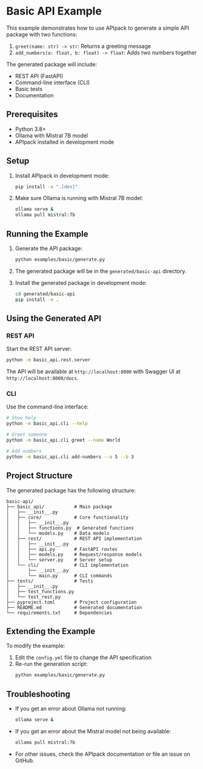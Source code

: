 # Basic API Example

This example demonstrates how to use APIpack to generate a simple API package with two functions:

1. `greet(name: str) -> str`: Returns a greeting message
2. `add_numbers(a: float, b: float) -> float`: Adds two numbers together

The generated package will include:
- REST API (FastAPI)
- Command-line interface (CLI)
- Basic tests
- Documentation

## Prerequisites

- Python 3.8+
- Ollama with Mistral 7B model
- APIpack installed in development mode

## Setup

1. Install APIpack in development mode:
   ```bash
   pip install -e ".[dev]"
   ```

2. Make sure Ollama is running with Mistral 7B model:
   ```bash
   ollama serve &
   ollama pull mistral:7b
   ```

## Running the Example

1. Generate the API package:
   ```bash
   python examples/basic/generate.py
   ```

2. The generated package will be in the `generated/basic-api` directory.

3. Install the generated package in development mode:
   ```bash
   cd generated/basic-api
   pip install -e .
   ```

## Using the Generated API

### REST API

Start the REST API server:
```bash
python -m basic_api.rest.server
```

The API will be available at `http://localhost:8000` with Swagger UI at `http://localhost:8000/docs`.

### CLI

Use the command-line interface:
```bash
# Show help
python -m basic_api.cli --help

# Greet someone
python -m basic_api.cli greet --name World

# Add numbers
python -m basic_api.cli add-numbers --a 5 --b 3
```

## Project Structure

The generated package has the following structure:

```
basic-api/
├── basic_api/           # Main package
│   ├── __init__.py
│   ├── core/            # Core functionality
│   │   ├── __init__.py
│   │   ├── functions.py  # Generated functions
│   │   └── models.py    # Data models
│   ├── rest/            # REST API implementation
│   │   ├── __init__.py
│   │   ├── api.py       # FastAPI routes
│   │   ├── models.py    # Request/response models
│   │   └── server.py    # Server setup
│   └── cli/             # CLI implementation
│       ├── __init__.py
│       └── main.py      # CLI commands
├── tests/               # Tests
│   ├── __init__.py
│   ├── test_functions.py
│   └── test_rest.py
├── pyproject.toml       # Project configuration
├── README.md            # Generated documentation
└── requirements.txt     # Dependencies
```

## Extending the Example

To modify the example:

1. Edit the `config.yml` file to change the API specification
2. Re-run the generation script:
   ```bash
   python examples/basic/generate.py
   ```

## Troubleshooting

- If you get an error about Ollama not running:
  ```bash
  ollama serve &
  ```

- If you get an error about the Mistral model not being available:
  ```bash
  ollama pull mistral:7b
  ```

- For other issues, check the APIpack documentation or file an issue on GitHub.
